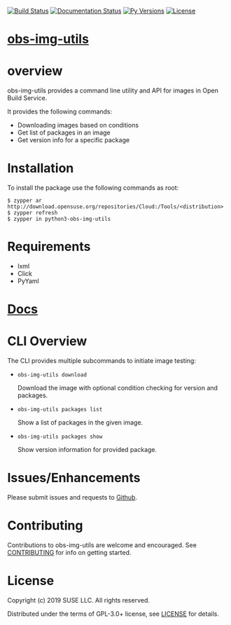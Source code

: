 [![Build Status](https://travis-ci.com/SUSE-Enceladus/obs-img-utils.svg?branch=master)](https://travis-ci.com/SUSE-Enceladus/obs-img-utils)
[![Documentation Status](https://readthedocs.org/projects/obs-img-utils/badge/?version=latest)](https://obs-img-utils.readthedocs.io/en/latest/?badge=latest)
[![Py Versions](https://img.shields.io/pypi/pyversions/obs-img-utils.svg)](https://pypi.org/project/obs-img-utils/)
[![License](https://img.shields.io/pypi/l/obs-img-utils.svg)](https://pypi.org/project/obs-img-utils/)

# [obs-img-utils](https://github.com/SUSE-Enceladus/obs-img-utils)

overview
========

obs-img-utils provides a command line utility and API for images
in Open Build Service.

It provides the following commands:

- Downloading images based on conditions
- Get list of packages in an image
- Get version info for a specific package

Installation
============

To install the package use the following commands as root:

```shell
$ zypper ar http://download.opensuse.org/repositories/Cloud:/Tools/<distribution>
$ zypper refresh
$ zypper in python3-obs-img-utils
```

Requirements
============

-   lxml
-   Click
-   PyYaml

# [Docs](https://obs-img-utils.readthedocs.io/en/latest/)

CLI Overview
============

The CLI provides multiple subcommands to initiate image testing:

* `obs-img-utils download`

   Download the image with optional condition checking for version
   and packages.

* `obs-img-utils packages list`

   Show a list of packages in the given image.

* `obs-img-utils packages show`

   Show version information for provided package.

Issues/Enhancements
===================

Please submit issues and requests to
[Github](https://github.com/SUSE-Enceladus/obs-img-utils/issues).

Contributing
============

Contributions to obs-img-utils are welcome and encouraged. See
[CONTRIBUTING](https://github.com/SUSE-Enceladus/obs-img-utils/blob/master/CONTRIBUTING.md)
for info on getting started.

License
=======

Copyright (c) 2019 SUSE LLC. All rights reserved.

Distributed under the terms of GPL-3.0+ license, see
[LICENSE](https://github.com/SUSE-Enceladus/obs-img-utils/blob/master/LICENSE)
for details.
